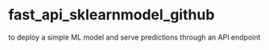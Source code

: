 # fast_api_sklearnmodel_github
to deploy a simple ML model and serve predictions through an API endpoint
